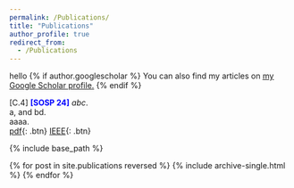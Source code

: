 ```yaml
---
permalink: /Publications/
title: "Publications"
author_profile: true
redirect_from: 
  - /Publications
---
```

hello
{% if author.googlescholar %}
  You can also find my articles on <u><a href="{{author.googlescholar}}">my Google Scholar profile</a>.</u>
{% endif %}

[C.4] <span style="color:blue">**[SOSP 24]**</span> *abc*.  
a, and bd.  
aaaa.  
[pdf](www.baidu.com){: .btn} [IEEE](www.baidu.com){: .btn}


{% include base_path %}

{% for post in site.publications reversed %}
  {% include archive-single.html %}
{% endfor %}
